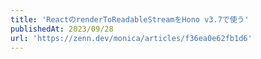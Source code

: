 ```yaml
---
title: 'ReactのrenderToReadableStreamをHono v3.7で使う'
publishedAt: 2023/09/28
url: 'https://zenn.dev/monica/articles/f36ea0e62fb1d6'
---
```


